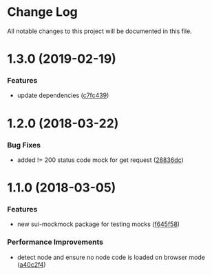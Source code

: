 # Change Log

All notable changes to this project will be documented in this file.

<a name="1.3.0"></a>
# 1.3.0 (2019-02-19)


### Features

* update dependencies ([c7fc439](https://github.com/SUI-Components/sui/commit/c7fc439))



<a name="1.2.0"></a>
# 1.2.0 (2018-03-22)


### Bug Fixes

* added != 200 status code mock for get request ([28836dc](https://github.com/SUI-Components/sui/commit/28836dc))



<a name="1.1.0"></a>
# 1.1.0 (2018-03-05)


### Features

* new sui-mockmock package for testing mocks ([f645f58](https://github.com/SUI-Components/sui/commit/f645f58))


### Performance Improvements

* detect node and ensure no node code is loaded on browser mode ([a40c2f4](https://github.com/SUI-Components/sui/commit/a40c2f4))



